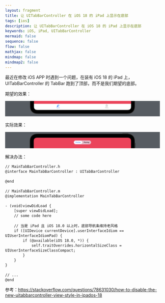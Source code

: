 ```yaml
---
layout: fragment
title: 让 UITabBarController 在 iOS 18 的 iPad 上显示在底部
tags: [ios]
description: 让 UITabBarController 在 iOS 18 的 iPad 上显示在底部
keywords: iOS, iPad, UITabBarController
mermaid: false
sequence: false
flow: false
mathjax: false
mindmap: false
mindmap2: false
---
```


最近在修改 iOS APP 时遇到一个问题，在装有 iOS 18 的 iPad 上，UITabBarController 的 TabBar 跑到了顶部，而不是我们期望的底部。

期望的效果：

![](/images/fragments/ios-tabbar-bottom.png)

实际效果：

![](/images/fragments/ios-tabbar-top.png)

解决办法：

```objc
// MainTabBarController.h
@interface MainTabBarController : UITabBarController

@end

// MainTabBarController.m
@implementation MainTabBarController

- (void)viewDidLoad {
    [super viewDidLoad];
    // some code here
    
    // 当是 iPad 且 iOS 18.0 以上时，底部导航条维持老风格
    if ([UIDevice currentDevice].userInterfaceIdiom == UIUserInterfaceIdiomPad) {
        if (@available(iOS 18.0, *)) {
            self.traitOverrides.horizontalSizeClass = UIUserInterfaceSizeClassCompact;
        }
    }
}

// ...
@end
```

参考：<https://stackoverflow.com/questions/78631030/how-to-disable-the-new-uitabbarcontroller-view-style-in-ipados-18>